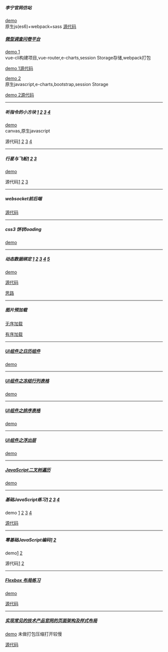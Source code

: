 ##### 李宁官网仿站

[demo](https://leat14536.github.io/practice/%E4%BB%BF%E6%9D%8E%E5%AE%81%E5%AE%98%E7%BD%91/dist/index.html)  
原生js(es6)+webpack+sass
[源代码](https://github.com/leat14536/practice/tree/gh-pages/%E4%BB%BF%E6%9D%8E%E5%AE%81%E5%AE%98%E7%BD%91)

##### [微型调查问卷平台](http://ife.baidu.com/2016/task/detail?taskId=50)

[demo 1](https://leat14536.github.io/practice/50-2/dist/index#/)   
vue-cli构建项目,vue-router,e-charts,session Storage存储,webpack打包

[demo 1源代码](https://github.com/leat14536/practice/tree/gh-pages/50-2)

[demo 2](https://leat14536.github.io/practice/50/index.html)   
原生javascript,e-charts,bootstrap,session Storage

[demo 2源代码](https://github.com/leat14536/practice/tree/gh-pages/50)

---

##### 听指令的小方块 [1](http://ife.baidu.com/2016/task/detail?taskId=33) [2](http://ife.baidu.com/2016/task/detail?taskId=34) [3](http://ife.baidu.com/2016/task/detail?taskId=35) [4](http://ife.baidu.com/2016/task/detail?taskId=36)

[demo](https://leat14536.github.io/practice/33-2/37/36.html)  
canvas,原生javascript 

源代码[1](https://github.com/leat14536/practice/tree/gh-pages/33-2/33-2) [2](https://github.com/leat14536/practice/tree/gh-pages/33-2/34) [3](https://github.com/leat14536/practice/tree/gh-pages/33-2/35) [4](https://github.com/leat14536/practice/tree/gh-pages/33-2/37)

---

##### 行星与飞船[1](http://ife.baidu.com/2016/task/detail?taskId=26) [2](http://ife.baidu.com/2016/task/detail?taskId=27) [3](http://ife.baidu.com/2016/task/detail?taskId=28)

[demo](https://leat14536.github.io/practice/26-28/3/index.html)

源代码[1](https://github.com/leat14536/practice/tree/master/26-28/1) [2](https://github.com/leat14536/practice/tree/master/26-28/2) [3](https://github.com/leat14536/practice/tree/master/26-28/3) 

---

##### websocket前后端

[源代码](https://github.com/leat14536/practice/tree/master/websocket)

---

##### css3 饼状loading

[demo](https://leat14536.github.io/practice/css3loading/dist/index)

---

##### 动态数据绑定 [1](http://ife.baidu.com/course/detail/id/15) [2](http://ife.baidu.com/course/detail/id/20) [3](http://ife.baidu.com/course/detail/id/21) [4](http://ife.baidu.com/course/detail/id/22) [5](http://ife.baidu.com/course/detail/id/24)

[demo](https://leat14536.github.io/practice/vue/5/5.html)

[源代码](https://github.com/leat14536/practice/tree/master/vue)

[思路](https://github.com/leat14536/blog/issues/1)

---

##### 图片预加载

[无序加载](https://leat14536.github.io/practice/preload/pic.html)

[有序加载](https://leat14536.github.io/practice/preload/pic2.html)

---

##### [UI组件之日历组件](http://ife.baidu.com/2016/task/detail?taskId=41)

[demo](https://leat14536.github.io/practice/40/index.html)

---

##### [UI组件之冻结行列表格](http://ife.baidu.com/2016/task/detail?taskId=39)

[demo](https://leat14536.github.io/practice/39/index.html)

---

##### [UI组件之排序表格](http://ife.baidu.com/2016/task/detail?taskId=38)

[demo](https://leat14536.github.io/practice/38/index.html)

---

##### [UI组件之浮出层](http://ife.baidu.com/2016/task/detail?taskId=37)


[demo](https://leat14536.github.io/practice/37/index.html)

---

##### [JavaScript二叉树遍历](http://ife.baidu.com/2016/task/detail?taskId=22)

[demo](https://github.com/leat14536/practice/tree/master/22)

---

##### 基础JavaScript练习[1](http://ife.baidu.com/2016/task/detail?taskId=18) [2](http://ife.baidu.com/2016/task/detail?taskId=19) [3](http://ife.baidu.com/2016/task/detail?taskId=20) [4](http://ife.baidu.com/2016/task/detail?taskId=21) 

demo [1](https://leat14536.github.io/practice/18/18.html) [2](https://leat14536.github.io/practice/18/19.html) [3](https://leat14536.github.io/practice/18/20.html) [4](https://leat14536.github.io/practice/18/21-2.html) 

[源代码](https://github.com/leat14536/practice/tree/master/18)

---

##### 零基础JavaScript编码[1](http://ife.baidu.com/2016/task/detail?taskId=16) [2](http://ife.baidu.com/2016/task/detail?taskId=17) 

demo[1](http://ife.baidu.com/2016/task/detail?taskId=16) [2](https://leat14536.github.io/practice/17/17.html) 

源代码[1](https://github.com/leat14536/practice/tree/master/16) [2](https://github.com/leat14536/practice/tree/master/17)

---

##### [Flexbox 布局练习](http://ife.baidu.com/2016/task/detail?taskId=10)

[demo](https://leat14536.github.io/practice/10/10.html)

[源代码](https://github.com/leat14536/practice/tree/master/10)

---

##### [实现常见的技术产品官网的页面架构及样式布局](http://ife.baidu.com/2016/task/detail?taskId=7)

[demo](https://leat14536.github.io/practice/7/index.html) 未做打包压缩打开较慢

[源代码](https://github.com/leat14536/practice/tree/master/7)




#
